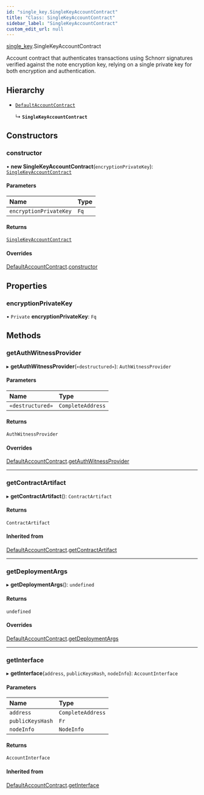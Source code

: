 ```yaml
---
id: "single_key.SingleKeyAccountContract"
title: "Class: SingleKeyAccountContract"
sidebar_label: "SingleKeyAccountContract"
custom_edit_url: null
---
```


[single\_key](../modules/single_key.md).SingleKeyAccountContract

Account contract that authenticates transactions using Schnorr signatures verified against
the note encryption key, relying on a single private key for both encryption and authentication.

## Hierarchy

- [`DefaultAccountContract`](defaults.DefaultAccountContract.md)

  ↳ **`SingleKeyAccountContract`**

## Constructors

### constructor

• **new SingleKeyAccountContract**(`encryptionPrivateKey`): [`SingleKeyAccountContract`](single_key.SingleKeyAccountContract.md)

#### Parameters

| Name | Type |
| :------ | :------ |
| `encryptionPrivateKey` | `Fq` |

#### Returns

[`SingleKeyAccountContract`](single_key.SingleKeyAccountContract.md)

#### Overrides

[DefaultAccountContract](defaults.DefaultAccountContract.md).[constructor](defaults.DefaultAccountContract.md#constructor)

## Properties

### encryptionPrivateKey

• `Private` **encryptionPrivateKey**: `Fq`

## Methods

### getAuthWitnessProvider

▸ **getAuthWitnessProvider**(`«destructured»`): `AuthWitnessProvider`

#### Parameters

| Name | Type |
| :------ | :------ |
| `«destructured»` | `CompleteAddress` |

#### Returns

`AuthWitnessProvider`

#### Overrides

[DefaultAccountContract](defaults.DefaultAccountContract.md).[getAuthWitnessProvider](defaults.DefaultAccountContract.md#getauthwitnessprovider)

___

### getContractArtifact

▸ **getContractArtifact**(): `ContractArtifact`

#### Returns

`ContractArtifact`

#### Inherited from

[DefaultAccountContract](defaults.DefaultAccountContract.md).[getContractArtifact](defaults.DefaultAccountContract.md#getcontractartifact)

___

### getDeploymentArgs

▸ **getDeploymentArgs**(): `undefined`

#### Returns

`undefined`

#### Overrides

[DefaultAccountContract](defaults.DefaultAccountContract.md).[getDeploymentArgs](defaults.DefaultAccountContract.md#getdeploymentargs)

___

### getInterface

▸ **getInterface**(`address`, `publicKeysHash`, `nodeInfo`): `AccountInterface`

#### Parameters

| Name | Type |
| :------ | :------ |
| `address` | `CompleteAddress` |
| `publicKeysHash` | `Fr` |
| `nodeInfo` | `NodeInfo` |

#### Returns

`AccountInterface`

#### Inherited from

[DefaultAccountContract](defaults.DefaultAccountContract.md).[getInterface](defaults.DefaultAccountContract.md#getinterface)
